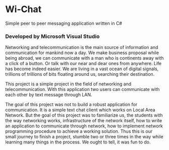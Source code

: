 # Wi-Chat
Simple peer to peer messaging application written in C#

### Developed by Microsoft Visual Studio

Networking and telecommunication is the main source of information and communication for mankind now a day. We make business proposal while being abroad, we can communicate with a man who is continents away with a click of a button. Or talk with our near and dear ones from anywhere. Life has become indeed easier. We are living in a vast ocean of digital signals, trillions of trillions of bits floating around us, searching their destination.

This project is a simple project in the field of networking and telecommunication. With this application two users can communicate with each other by text message through LAN.

The goal of this project was not to build a robust application for communication. It is a simple text chat client which works on Local Area Network. But the goal of this project was to familiarize us, the students with the way networking works, infrastructure of the network itself, how to write an application to communicate through network, how to implement network programming procedure to achieve a working solution. Thus this is our small journey to finish a project, stumble two or three times in the way while learning many things in the process. We ought to tell, it was fun to do.

